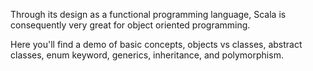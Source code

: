 Through its design as a functional programming language, Scala is consequently very great for object oriented programming. 

Here you'll find a demo of basic concepts, objects vs classes, abstract classes, enum keyword, generics, inheritance, and polymorphism.
